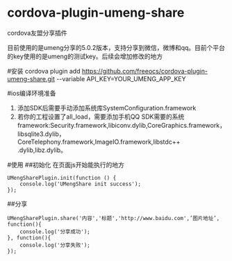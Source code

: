 # cordova-plugin-umeng-share
cordova友盟分享插件

目前使用的是umeng分享的5.0.2版本，支持分享到微信，微博和qq。目前个平台的key使用的是umeng的测试key。后续会增加修改的地方

#安装
cordova plugin add https://github.com/freeocs/cordova-plugin-umeng-share.git --variable API_KEY=YOUR_UMENG_APP_KEY 

#ios编译环境准备
1. 添加SDK后需要手动添加系统库SystemConfiguration.framework 
2. 若你的工程设置了all_load，需要添加手机QQ SDK需要的系统framework:Security.framework,libiconv.dylib,CoreGraphics.framework，libsqlite3.dylib，CoreTelephony.framework,ImageIO.framework,libstdc++
.dylib,libz.dylib。

#使用
##初始化
在页面js开始能执行的地方
```
UMengSharePlugin.init(function () {
	console.log('UMengShare init success');
});
```

##分享
```
UMengSharePlugin.share('内容','标题','http://www.baidu.com',’图片地址’, function(){
    console.log('分享成功');
}, function(){
    console.log('分享失败');
});

```